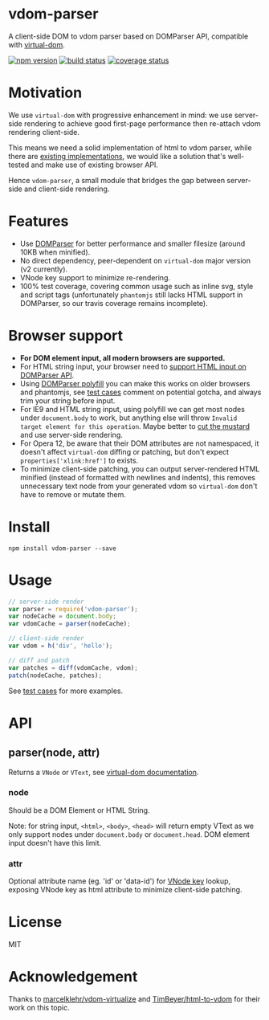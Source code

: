 
vdom-parser
===========

A client-side DOM to vdom parser based on DOMParser API, compatible with [virtual-dom](https://github.com/Matt-Esch/virtual-dom).

[![npm version][npm-image]][npm-url]
[![build status][travis-image]][travis-url]
[![coverage status][coveralls-image]][coveralls-url]

# Motivation

We use `virtual-dom` with progressive enhancement in mind: we use server-side rendering to achieve good first-page performance then re-attach vdom rendering client-side.

This means we need a solid implementation of html to vdom parser, while there are [existing implementations](https://github.com/Matt-Esch/virtual-dom/wiki#html-to-vdom), we would like a solution that's well-tested and make use of existing browser API.

Hence `vdom-parser`, a small module that bridges the gap between server-side and client-side rendering.


# Features

- Use [DOMParser](https://developer.mozilla.org/en-US/docs/Web/API/DOMParser) for better performance and smaller filesize (around 10KB when minified).
- No direct dependency, peer-dependent on `virtual-dom` major version (v2 currently).
- VNode key support to minimize re-rendering.
- 100% test coverage, covering common usage such as inline svg, style and script tags (unfortunately `phantomjs` still lacks HTML support in DOMParser, so our travis coverage remains incomplete).


# Browser support

- **For DOM element input, all modern browsers are supported.**
- For HTML string input, your browser need to [support HTML input on DOMParser API](http://caniuse.com/#search=DOMParser).
- Using [DOMParser polyfill](https://github.com/bitinn/vdom-parser/blob/master/test/html-domparser.js) you can make this works on older browsers and phantomjs, see [test cases](https://github.com/bitinn/vdom-parser/blob/master/test/test.js) comment on potential gotcha, and always trim your string before input.
- For IE9 and HTML string input, using polyfill we can get most nodes under `document.body` to work, but anything else will throw `Invalid target element for this operation`. Maybe better to [cut the mustard](http://responsivenews.co.uk/post/18948466399/cutting-the-mustard) and use server-side rendering.
- For Opera 12, be aware that their DOM attributes are not namespaced, it doesn't affect `virtual-dom` diffing or patching, but don't expect `properties['xlink:href']` to exists.
- To minimize client-side patching, you can output server-rendered HTML minified (instead of formatted with newlines and indents), this removes unnecessary text node from your generated vdom so `virtual-dom` don't have to remove or mutate them.


# Install

`npm install vdom-parser --save`


# Usage

```javascript
// server-side render
var parser = require('vdom-parser');
var nodeCache = document.body;
var vdomCache = parser(nodeCache);

// client-side render
var vdom = h('div', 'hello');

// diff and patch
var patches = diff(vdomCache, vdom);
patch(nodeCache, patches);
```

See [test cases](https://github.com/bitinn/vdom-parser/blob/master/test/test.js) for more examples.


# API

## parser(node, attr)

Returns a `VNode` or `VText`, see [virtual-dom documentation](https://github.com/Matt-Esch/virtual-dom/tree/master/docs).

### node

Should be a DOM Element or HTML String.

Note: for string input, `<html>`, `<body>`, `<head>` will return empty VText as we only support nodes under `document.body` or `document.head`. DOM element input doesn't have this limit.

### attr

Optional attribute name (eg. 'id' or 'data-id') for [VNode key](https://github.com/Matt-Esch/virtual-dom/blob/master/docs/vnode.md) lookup, exposing VNode key as html attribute to minimize client-side patching.


# License

MIT


# Acknowledgement

Thanks to [marcelklehr/vdom-virtualize](https://github.com/marcelklehr/vdom-virtualize) and [TimBeyer/html-to-vdom](https://github.com/TimBeyer/html-to-vdom) for their work on this topic.


[npm-image]: https://img.shields.io/npm/v/vdom-parser.svg?style=flat-square
[npm-url]: https://www.npmjs.com/package/vdom-parser
[travis-image]: https://img.shields.io/travis/bitinn/vdom-parser.svg?style=flat-square
[travis-url]: https://travis-ci.org/bitinn/vdom-parser
[coveralls-image]: https://img.shields.io/coveralls/bitinn/vdom-parser.svg?style=flat-square
[coveralls-url]: https://coveralls.io/r/bitinn/vdom-parser

[sauce-labs-image]: https://saucelabs.com/browser-matrix/bitinn-vdom.svg
[sauce-labs-url]: https://saucelabs.com/u/bitinn-vdom
